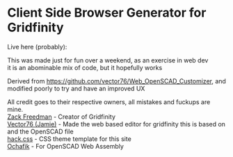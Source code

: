 # Client Side Browser Generator for Gridfinity
Live here (probably):

This was made just for fun over a weekend, as an exercise in web dev <br>
it is an abominable mix of code, but it hopefully works <br>

Derived from https://github.com/vector76/Web_OpenSCAD_Customizer, and modified poorly to try and have an improved UX

All credit goes to their respective owners, all mistakes and fuckups are mine. <br>
<a href="https://zackfreedman.com/">Zack Freedman</a> - Creator of Gridfinity <br>
<a href="https://github.com/vector76">Vector76 (Jamie)</a> - Made the web based editor for gridfinity this is based on and the OpenSCAD file<br>
<a href="https://sukima.github.io/hackcss-ext/">hack.css</a> - CSS theme template for this site <br>
<a href="https://github.com/ochafik/openscad-wasm">Ochafik</a> - For OpenSCAD Web Assembly <br>

